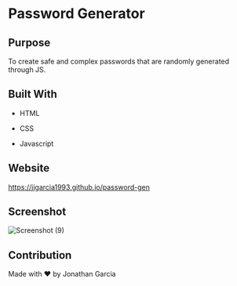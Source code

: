 # Password Generator


## Purpose

To create safe and complex passwords that are randomly generated through JS.

## Built With

* HTML

* CSS

* Javascript


## Website

https://jjgarcia1993.github.io/password-gen

## Screenshot

![Screenshot (9)](https://user-images.githubusercontent.com/102456485/168502155-fc8aa9ec-929f-4e2c-bc81-ac03f01d741a.png)


## Contribution

Made with ❤️ by Jonathan Garcia 

